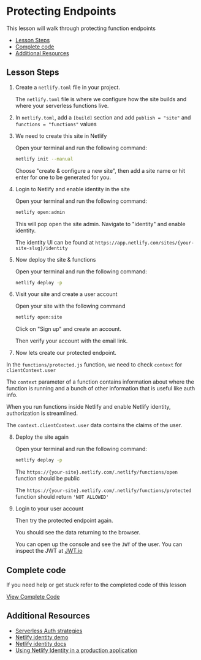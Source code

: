 # Protecting Endpoints

This lesson will walk through protecting function endpoints

- [Lesson Steps](#lesson-steps)
- [Complete code](#complete-code)
- [Additional Resources](#additional-resources)

## Lesson Steps

1. Create a `netlify.toml` file in your project.

    The `netlify.toml` file is where we configure how the site builds and where your serverless functions live.

2. In `netlify.toml`, add a `[build]` section and add `publish = "site"` and `functions = "functions"` values

3. We need to create this site in Netlify

    Open your terminal and run the following command:

    ```bash
    netlify init --manual
    ```

    Choose "create & configure a new site", then add a site name or hit enter for one to be generated for you.

4. Login to Netlify and enable identity in the site

    Open your terminal and run the following command:

    ```bash
    netlify open:admin
    ```

    This will pop open the site admin. Navigate to "identity" and enable identity.

    The identity UI can be found at `https://app.netlify.com/sites/{your-site-slug}/identity`

5. Now deploy the site & functions

    Open your terminal and run the following command:

    ```bash
    netlify deploy -p
    ```

6. Visit your site and create a user account

    Open your site with the following command

    ```bash
    netlify open:site
    ```

    Click on "Sign up" and create an account.

    Then verify your account with the email link.

7. Now lets create our protected endpoint.

  In the `functions/protected.js` function, we need to check `context` for `clientContext.user`

  The `context` parameter of a function contains information about where the function is running and a bunch of other information that is useful like auth info.

  When you run functions inside Netlify and enable Netlify identity, authorization is streamlined.

  The `context.clientContext.user` data contains the claims of the user.

8. Deploy the site again

    Open your terminal and run the following command:

    ```bash
    netlify deploy -p
    ```

    The `https://{your-site}.netlify.com/.netlify/functions/open` function should be public

    The `https://{your-site}.netlify.com/.netlify/functions/protected` function should return `'NOT ALLOWED'`

9. Login to your user account

    Then try the protected endpoint again.

    You should see the data returning to the browser.

    You can open up the console and see the `JWT` of the user. You can inspect the JWT at [JWT.io](https://jwt.io/)









## Complete code

If you need help or get stuck refer to the completed code of this lesson

[View Complete Code](https://github.com/DavidWells/netlify-functions-workshop/tree/master/lessons-code-complete/core-concepts/5-authenication)

## Additional Resources

- [Serverless Auth strategies](https://github.com/DavidWells/serverless-auth-strategies)
- [Netlify identity demo](https://identity.netlify.com/)
- [Netlify identity docs](https://www.netlify.com/docs/identity/)
- [Using Netlify Identity in a production application](https://auspicus.io/post/using-netlify-identity-in-a-production-application/#abilitytocreateaccountsprogrammatically)
